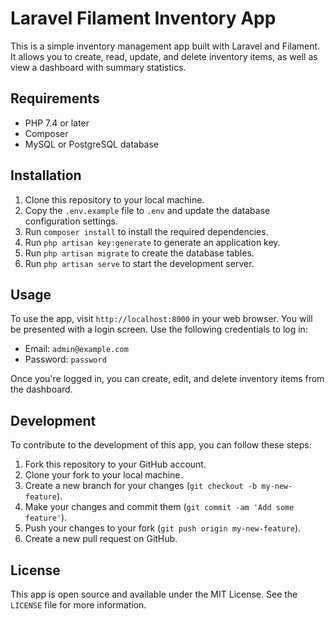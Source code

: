 
<h1>Laravel Filament Inventory App</h1>
	This is a simple inventory management app built with Laravel and Filament. It allows you to create, read, update, and delete inventory items, as well as view a dashboard with summary statistics.

<h2>Requirements</h2>
	<ul>
		<li>PHP 7.4 or later</li>
		<li>Composer</li>
		<li>MySQL or PostgreSQL database</li>
	</ul>

<h2>Installation</h2>
<ol>
	<li>Clone this repository to your local machine.</li>
		<li>Copy the <code>.env.example</code> file to <code>.env</code> and update the database configuration settings.</li>
		<li>Run <code>composer install</code> to install the required dependencies.</li>
		<li>Run <code>php artisan key:generate</code> to generate an application key.</li>
		<li>Run <code>php artisan migrate</code> to create the database tables.</li>
		<li>Run <code>php artisan serve</code> to start the development server.</li>
	</ol>

<h2>Usage</h2>
To use the app, visit <code>http://localhost:8000</code> in your web browser. You will be presented with a login screen. Use the following credentials to log in:
<ul>
		<li>Email: <code>admin@example.com</code></li>
		<li>Password: <code>password</code></li>
	</ul>
Once you're logged in, you can create, edit, and delete inventory items from the dashboard.

<h2>Development</h2>
To contribute to the development of this app, you can follow these steps:
	<ol>
		<li>Fork this repository to your GitHub account.</li>
		<li>Clone your fork to your local machine.</li>
		<li>Create a new branch for your changes (<code>git checkout -b my-new-feature</code>).</li>
		<li>Make your changes and commit them (<code>git commit -am 'Add some feature'</code>).</li>
		<li>Push your changes to your fork (<code>git push origin my-new-feature</code>).</li>
		<li>Create a new pull request on GitHub.</li>
	</ol>

<h2>License</h2>
	This app is open source and available under the MIT License. See the <code>LICENSE</code> file for more information.
